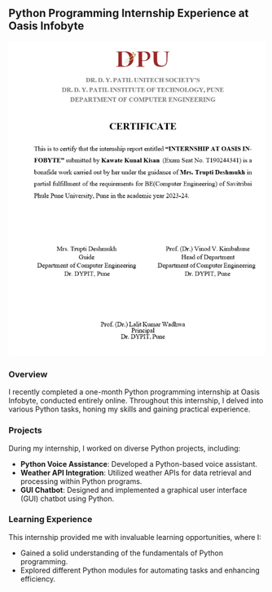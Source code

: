 
## Python Programming Internship Experience at Oasis Infobyte
![Report Certificate](https://github.com/Kunal-kawate/Python_Programming_Internship/blob/main/ReadMeImg/Screenshot%20(70).png)
### Overview
I recently completed a one-month Python programming internship at Oasis Infobyte, conducted entirely online. Throughout this internship, I delved into various Python tasks, honing my skills and gaining practical experience.

### Projects
During my internship, I worked on diverse Python projects, including:
- **Python Voice Assistance**: Developed a Python-based voice assistant.
- **Weather API Integration**: Utilized weather APIs for data retrieval and processing within Python programs.
- **GUI Chatbot**: Designed and implemented a graphical user interface (GUI) chatbot using Python.

### Learning Experience
This internship provided me with invaluable learning opportunities, where I:
- Gained a solid understanding of the fundamentals of Python programming.
- Explored different Python modules for automating tasks and enhancing efficiency.
